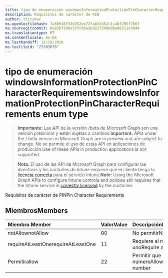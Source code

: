 ```yaml
---
title: tipo de enumeración windowsInformationProtectionPinCharacterRequirements
description: Requisitos de carácter de PIN
author: tfitzmac
ms.openlocfilehash: 7a89916f53d252ee72fab52d52c1c40f295f7b6f
ms.sourcegitcommit: 6a82bf240a3cfc0baabd227349e08a08311e3d44
ms.translationtype: MT
ms.contentlocale: es-ES
ms.lasthandoff: 12/18/2018
ms.locfileid: "27303678"
---
```

# <a name="windowsinformationprotectionpincharacterrequirements-enum-type"></a><span data-ttu-id="f80a5-103">tipo de enumeración windowsInformationProtectionPinCharacterRequirements</span><span class="sxs-lookup"><span data-stu-id="f80a5-103">windowsInformationProtectionPinCharacterRequirements enum type</span></span>

> <span data-ttu-id="f80a5-104">**Importante:** Las API de la versión /beta de Microsoft Graph son una versión preliminar y están sujetas a cambios.</span><span class="sxs-lookup"><span data-stu-id="f80a5-104">**Important:** APIs under the / beta version in Microsoft Graph are in preview and are subject to change.</span></span> <span data-ttu-id="f80a5-105">No se permite el uso de estas API en aplicaciones de producción.</span><span class="sxs-lookup"><span data-stu-id="f80a5-105">Use of these APIs in production applications is not supported.</span></span>

> <span data-ttu-id="f80a5-106">**Nota:** El uso de las API de Microsoft Graph para configurar las directivas y los controles de Intune requiere que el cliente tenga la [licencia correcta](https://go.microsoft.com/fwlink/?linkid=839381) para el servicio Intune.</span><span class="sxs-lookup"><span data-stu-id="f80a5-106">**Note:** Using the Microsoft Graph APIs to configure Intune controls and policies still requires that the Intune service is [correctly licensed](https://go.microsoft.com/fwlink/?linkid=839381) by the customer.</span></span>

<span data-ttu-id="f80a5-107">Requisitos de carácter de PIN</span><span class="sxs-lookup"><span data-stu-id="f80a5-107">Pin Character Requirements</span></span>
## <a name="members"></a><span data-ttu-id="f80a5-108">Miembros</span><span class="sxs-lookup"><span data-stu-id="f80a5-108">Members</span></span>
|<span data-ttu-id="f80a5-109">Miembro	</span><span class="sxs-lookup"><span data-stu-id="f80a5-109">Member</span></span>|<span data-ttu-id="f80a5-110">Valor</span><span class="sxs-lookup"><span data-stu-id="f80a5-110">Value</span></span>|<span data-ttu-id="f80a5-111">Descripción</span><span class="sxs-lookup"><span data-stu-id="f80a5-111">Description</span></span>|
|:---|:---|:---|
|<span data-ttu-id="f80a5-112">notAllow</span><span class="sxs-lookup"><span data-stu-id="f80a5-112">notAllow</span></span>|<span data-ttu-id="f80a5-113">0</span><span class="sxs-lookup"><span data-stu-id="f80a5-113">0</span></span>|<span data-ttu-id="f80a5-114">No permitir</span><span class="sxs-lookup"><span data-stu-id="f80a5-114">Not allow</span></span>|
|<span data-ttu-id="f80a5-115">requireAtLeastOne</span><span class="sxs-lookup"><span data-stu-id="f80a5-115">requireAtLeastOne</span></span>|<span data-ttu-id="f80a5-116">1</span><span class="sxs-lookup"><span data-stu-id="f80a5-116">1</span></span>|<span data-ttu-id="f80a5-117">Requiere al menos uno</span><span class="sxs-lookup"><span data-stu-id="f80a5-117">Require atleast one</span></span>|
|<span data-ttu-id="f80a5-118">Permitir</span><span class="sxs-lookup"><span data-stu-id="f80a5-118">allow</span></span>|<span data-ttu-id="f80a5-119">2</span><span class="sxs-lookup"><span data-stu-id="f80a5-119">2</span></span>|<span data-ttu-id="f80a5-120">Permitir que cualquier número</span><span class="sxs-lookup"><span data-stu-id="f80a5-120">Allow any number</span></span>|





